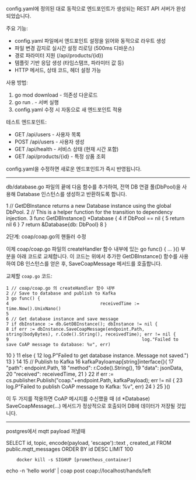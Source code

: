  config.yaml에 정의된 대로 동적으로 엔드포인트가 생성되는 REST API 서버가 완성되었습니다.

  주요 기능:
  - config.yaml 파일에서 엔드포인트 설정을 읽어와 동적으로 라우트 생성
  - 파일 변경 감지로 실시간 설정 리로딩 (500ms 디바운스)
  - 경로 파라미터 지원 (/api/products/{id})
  - 템플릿 기반 응답 생성 (타임스탬프, 파라미터 값 등)
  - HTTP 메서드, 상태 코드, 헤더 설정 가능

  사용 방법:
  1. go mod download - 의존성 다운로드
  2. go run . - 서버 실행
  3. config.yaml 수정 시 자동으로 새 엔드포인트 적용

  테스트 엔드포인트:
  - GET /api/users - 사용자 목록
  - POST /api/users - 사용자 생성
  - GET /api/health - 서비스 상태 (현재 시간 포함)
  - GET /api/products/{id} - 특정 상품 조회

  config.yaml을 수정하면 새로운 엔드포인트가 즉시 반영됩니다.



----------

  db/database.go 파일의 끝에 다음 함수를 추가하여, 전역 DB 연결 풀(DbPool)을 사용해 Database 인스턴스를 생성하고 반환하도록 합니다.



   1 // GetDBInstance returns a new Database instance using the global DbPool.
   2 // This is a helper function for the transition to dependency injection.
   3 func GetDBInstance() *Database {
   4 if DbPool == nil {
   5 return nil
   6    }
   7 return &Database{db: DbPool}
   8 }



  2단계: coap/coap.go의 핸들러 수정


  이제 coap/coap.go 파일의 createHandler 함수 내부에 있는 go func() { ... }() 부분을 아래 코드로 교체합니다. 이 코드는 위에서 추가한 GetDBInstance() 함수를 사용하여 DB 인스턴스를 얻은 후, SaveCoapMessage
  메서드를 호출합니다.

  교체할 `coap.go` 코드:



    1 // coap/coap.go 의 createHandler 함수 내부
    2 // Save to database and publish to Kafka
    3 go func() {
    4                                   receivedTime := time.Now().UnixNano()
    5 
    6 // Get database instance and save message
    7 if dbInstance := db.GetDBInstance(); dbInstance != nil {
    8 if err := dbInstance.SaveCoapMessage(endpoint.Path, string(bodyBytes), r.Code().String(), receivedTime); err != nil {
    9                                                   log."Failed to save CoAP message to database: %v", err)
   10                                           }
   11           else {
   12                                           log.P"Failed to get database instance. Message not saved.")
   13                                   }
   14 
   15 // Publish to Kafka
   16                                   kafkaPayloamap[string]interface{}{
   17 "path":     endpoint.Path,
   18 "method":   r.Code().String(),
   19 "data":     jsonData,
   20 "received": receivedTime,
   21                                   }
   22 if err := cs.publisher.Publish("coap."+endpoint.Path, kafkaPayload); err != nil {
   23                                           log.P"Failed to publish CoAP message to Kafka: %v", err)
   24                                   }
   25                           }()



  이 두 가지를 적용하면 CoAP 메시지를 수신했을 때 (d *Database) SaveCoapMessage(...) 메서드가 정상적으로 호출되어 DB에 데이터가 저장될 것입니다.

----------------





postgres에서 mqtt payload 꺼낼때

SELECT id, topic, encode(payload, 'escape')::text , created_at FROM public.mqtt_messages
ORDER BY id DESC LIMIT 100


        docker kill -s SIGHUP [prometheus_container]


echo -n 'hello world' | coap post coap://localhost/hands/left        
